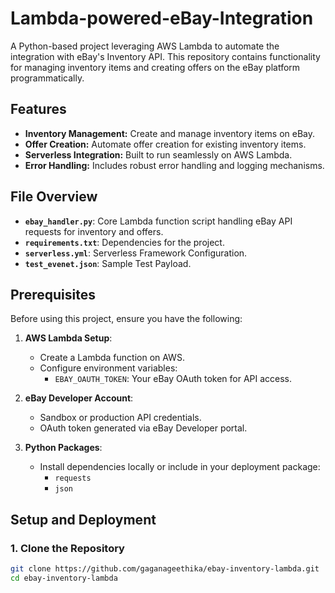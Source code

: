 # Lambda-powered-eBay-Integration

A Python-based project leveraging AWS Lambda to automate the integration with eBay's Inventory API. This repository contains functionality for managing inventory items and creating offers on the eBay platform programmatically.

## Features

- **Inventory Management:** Create and manage inventory items on eBay.
- **Offer Creation:** Automate offer creation for existing inventory items.
- **Serverless Integration:** Built to run seamlessly on AWS Lambda.
- **Error Handling:** Includes robust error handling and logging mechanisms.

## File Overview

- **`ebay_handler.py`**: Core Lambda function script handling eBay API requests for inventory and offers.
- **`requirements.txt`**: Dependencies for the project.
- **`serverless.yml`**: Serverless Framework Configuration.
- **`test_evenet.json`**: Sample Test Payload.

## Prerequisites

Before using this project, ensure you have the following:

1. **AWS Lambda Setup**:
   - Create a Lambda function on AWS.
   - Configure environment variables:
     - `EBAY_OAUTH_TOKEN`: Your eBay OAuth token for API access.

2. **eBay Developer Account**:
   - Sandbox or production API credentials.
   - OAuth token generated via eBay Developer portal.

3. **Python Packages**:
   - Install dependencies locally or include in your deployment package:
     - `requests`
     - `json`

## Setup and Deployment

### 1. Clone the Repository
```bash
git clone https://github.com/gaganageethika/ebay-inventory-lambda.git
cd ebay-inventory-lambda

